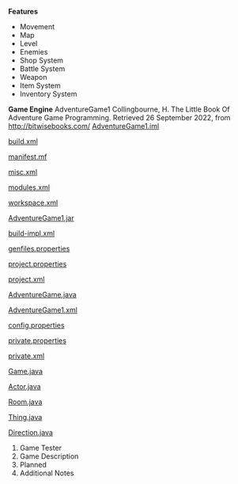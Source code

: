 
**Features**

* Movement
* Map
* Level
* Enemies
* Shop System
* Battle System
* Weapon
* Item System
* Inventory System

**Game Engine**
AdventureGame1
Collingbourne, H. The Little Book Of Adventure Game Programming. Retrieved 26 September 2022, from http://bitwisebooks.com/
[AdventureGame1.iml](uploads/ca7833698e9cadeed4c8d74c17c2066e/AdventureGame1.iml)

[build.xml](uploads/18ba01c8f7851c012c2780530e80a78f/build.xml)

[manifest.mf](uploads/adbee00021008289d3a485bbac027eed/manifest.mf)

[misc.xml](uploads/7f2c05d5fedbd85718a1fabc8e075b6d/misc.xml)

[modules.xml](uploads/bb6370b12f1d4fecf560286331f7dece/modules.xml)

[workspace.xml](uploads/cc3575f11498373a641580b6cb274368/workspace.xml)

[AdventureGame1.jar](uploads/2aa32de66f60aee51060d58cf4314054/AdventureGame1.jar)

[build-impl.xml](uploads/8dba0681bfe473c39da5178ed694fab8/build-impl.xml)

[genfiles.properties](uploads/511ace9d13fa1934cc8cb15a28bfe9da/genfiles.properties)

[project.properties](uploads/f227e3e0c453cfc7c99ed085515475cf/project.properties)

[project.xml](uploads/415a5c20c10572edbf25f5a12ab603f2/project.xml)

[AdventureGame.java](uploads/3e9830dce81f8f98454401b6c8a271cb/AdventureGame.java)

[AdventureGame1.xml](uploads/041e93abd21bd3c5abac716007d7c990/AdventureGame1.xml)

[config.properties](uploads/b649394ef69cac6c99b4dd9958b59983/config.properties)

[private.properties](uploads/49545d53345b4ada28aee45297fa73d3/private.properties)

[private.xml](uploads/c05195e0d7704d048456575a77bb212e/private.xml)

[Game.java](uploads/cd3862e1d207dc5eb1a25cec328e1755/Game.java)

[Actor.java](uploads/bf782bb994a083436bf6474785086f9e/Actor.java)

[Room.java](uploads/55feb1f08da1650988a49eeb9668b74e/Room.java)

[Thing.java](uploads/66a5a3da42e6235f852a4f6c2702d701/Thing.java)

[Direction.java](uploads/5d7c0b2bb31a3907a6a99a9ae6605d91/Direction.java)

1. Game Tester
1. Game Description
1. Planned
1. Additional Notes